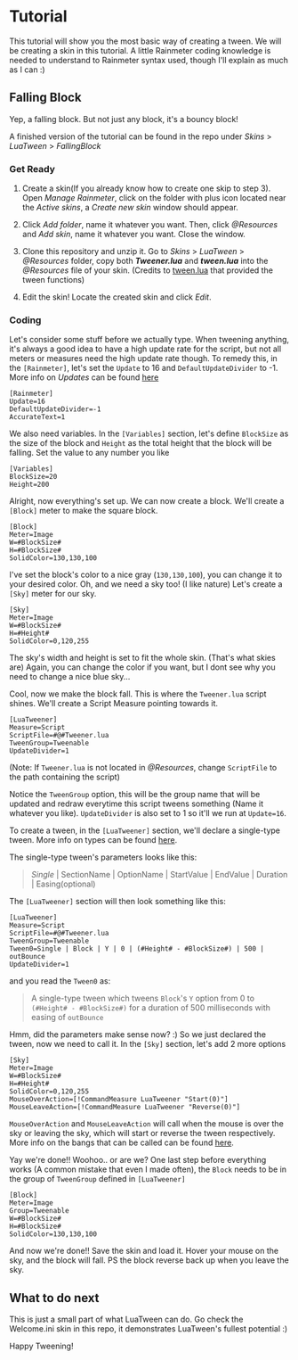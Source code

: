 # Tutorial
This tutorial will show you the most basic way of creating a tween. We will be creating a skin in this tutorial. A little Rainmeter coding knowledge is needed to understand to Rainmeter syntax used, though I'll explain as much as I can :)

## Falling Block 
Yep, a falling block. But not just any block, it's a bouncy block!

A finished version of the tutorial can be found in the repo under *Skins* > *LuaTween* > *FallingBlock*

### Get Ready
1. Create a skin(If you already know how to create one skip to step 3). Open *Manage Rainmeter*, click on the folder with plus icon located near the *Active skins*, a *Create new skin* window should appear.

2. Click *Add folder*, name it whatever you want. Then, click *@Resources* and *Add skin*, name it whatever you want. Close the window.

3. Clone this repository and unzip it. Go to *Skins* > *LuaTween* > *@Resources* folder, copy both ***Tweener.lua*** and ***tween.lua*** into the *@Resources* file of your skin. (Credits to [tween.lua](https://github.com/kikito/tween.lua) that provided the tween functions)

4. Edit the skin! Locate the created skin and click *Edit*.

### Coding
Let's consider some stuff before we actually type. When tweening anything, it's always a good idea to have a high update rate for the script, but not all meters or measures need the high update rate though. To remedy this, in the `[Rainmeter]`, let's set the `Update` to 16 and `DefaultUpdateDivider` to -1. More info on *Updates* can be found [here](https://docs.rainmeter.net/manual/skins/rainmeter-section/)

~~~~
[Rainmeter]
Update=16
DefaultUpdateDivider=-1
AccurateText=1
~~~~

We also need variables. In the `[Variables]` section, let's define `BlockSize` as the size of the block and `Height` as the total height that the block will be falling. Set the value to any number you like

~~~~
[Variables]
BlockSize=20
Height=200
~~~~

Alright, now everything's set up. We can now create a block. We'll create a `[Block]` meter to make the square block.

~~~~
[Block]
Meter=Image
W=#BlockSize#
H=#BlockSize#
SolidColor=130,130,100
~~~~

I've set the block's color to a nice gray (`130,130,100`), you can change it to your desired color. Oh, and we need a sky too! (I like nature) Let's create a `[Sky]` meter for our sky.

~~~~
[Sky]
Meter=Image
W=#BlockSize#
H=#Height#
SolidColor=0,120,255
~~~~

The sky's width and height is set to fit the whole skin. (That's what skies are) Again, you can change the color if you want, but I dont see why you need to change a nice blue sky...

Cool, now we make the block fall. This is where the `Tweener.lua` script shines. We'll create a Script Measure pointing towards it.

~~~~
[LuaTweener]
Measure=Script
ScriptFile=#@#Tweener.lua
TweenGroup=Tweenable
UpdateDivider=1
~~~~

(Note: If `Tweener.lua` is not located in *@Resources*, change `ScriptFile` to the path containing the script)

Notice the `TweenGroup` option, this will be the group name that will be updated and redraw everytime this script tweens something (Name it whatever you like). `UpdateDivider` is also set to 1 so it'll we run at `Update=16`.

To create a tween, in the `[LuaTweener]` section, we'll declare a single-type tween. More info on types can be found [here](https://github.com/BjornLuG/LuaTween-for-Rainmeter/Syntax.md).

The single-type tween's parameters looks like this:
> *Single* | SectionName | OptionName | StartValue | EndValue | Duration | Easing(optional)

The `[LuaTweener]` section will then look something like this:
~~~~
[LuaTweener]
Measure=Script
ScriptFile=#@#Tweener.lua
TweenGroup=Tweenable
Tween0=Single | Block | Y | 0 | (#Height# - #BlockSize#) | 500 | outBounce
UpdateDivider=1
~~~~

and you read the `Tween0` as:
> A single-type tween which tweens `Block`'s `Y` option from 0 to `(#Height# - #BlockSize#)` for a duration of 500 milliseconds with easing of `outBounce`

Hmm, did the parameters make sense now? :) So we just declared the tween, now we need to call it. In the `[Sky]` section, let's add 2 more options

~~~~
[Sky]
Meter=Image
W=#BlockSize#
H=#Height#
SolidColor=0,120,255
MouseOverAction=[!CommandMeasure LuaTweener "Start(0)"]
MouseLeaveAction=[!CommandMeasure LuaTweener "Reverse(0)"]
~~~~

`MouseOverAction` and `MouseLeaveAction` will call when the mouse is over the sky or leaving the sky, which will start or reverse the tween respectively. More info on the bangs that can be called can be found [here](https://github.com/BjornLuG/LuaTween-for-Rainmeter/Syntax.md).

Yay we're done!! Woohoo.. or are we? One last step before everything works (A common mistake that even I made often), the `Block` needs to be in the group of `TweenGroup` defined in `[LuaTweener]`

~~~~
[Block]
Meter=Image
Group=Tweenable
W=#BlockSize#
H=#BlockSize#
SolidColor=130,130,100
~~~~

And now we're done!! Save the skin and load it. Hover your mouse on the sky, and the block will fall. PS the block reverse back up when you leave the sky.

## What to do next
This is just a small part of what LuaTween can do. Go check the Welcome.ini skin in this repo, it demonstrates LuaTween's fullest potential :)

Happy Tweening!